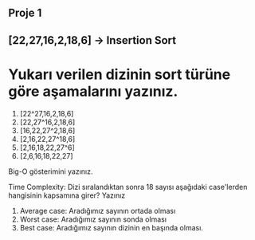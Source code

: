 ## Proje 1
## [22,27,16,2,18,6] -> Insertion Sort

  # Yukarı verilen dizinin sort türüne göre aşamalarını yazınız.
  1) [22^27,16,2,18,6]
  2) [22,27^16,2,18,6]
  3) [16,22,27^2,18,6]
  4) [2,16,22,27^18,6]
  5) [2,16,18,22,27^6]
  6) [2,6,16,18,22,27]

  Big-O gösterimini yazınız.

  Time Complexity: Dizi sıralandıktan sonra 18 sayısı aşağıdaki case'lerden hangisinin kapsamına girer? Yazınız

  1) Average case: Aradığımız sayının ortada olması
  2) Worst case: Aradığımız sayının sonda olması
  3) Best case: Aradığımız sayının dizinin en başında olması.

